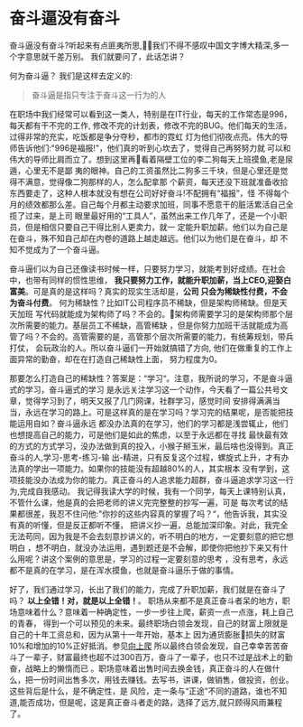 # 奋斗逼没有奋斗

奋斗逼没有奋斗?听起来有点匪夷所思,我们不得不感叹中国文字博大精深,多一个字意思就千差万别。
我们就要问了，此话怎讲？

何为奋斗逼？
我们是这样去定义的:
> 奋斗逼是指只专注于奋斗这一行为的人

在职场中我们经常可以看到这一类人，特别是在IT行业，每天的工作常态是996，每天都有干不完的工作,
修改不完的计划表，修改不完的BUG。他们每天的生活，过得非常的充实，吃饭都是争分夺秒，都市的霓虹
灯为他们彻夜点亮。伟大的导师告诉他们:"996是福报!"，他们真的听到心坎去了，觉得自己再努努力就
可以和伟大的导师比肩而立了。想到这里再看着隔壁工位的李二狗每天上班摸鱼,老是尿遁，心里无不是鄙
夷的眼神。自己的工资虽然比二狗多三千块，但是心里还是觉得不满意，觉得像二狗那样的人，怎么配拿那
个薪资，每天还没下班就准备收拾东西要走了，这种人根本就没有想在公司好好奋斗!不配拥有“福报”，怪
不得每个月的绩效都那么差。自己每个月都主动要求加班，同事不愿意干的脏活累活自己全揽了过来，是上司
眼里最好用的“工具人”，虽然出来工作几年了，还是一个小职员，但是相信只要自己干得比别人更卖力，就一
定能升职加薪。他们以为自己是在奋斗，殊不知自己却在内卷的道路上越走越远。他们以为他们是在奋斗，却
不知不觉成为了一个奋斗逼。   

奋斗逼们以为自己还像读书时候一样，只要努力学习，就能考到好成绩。在社会中，也带有同样的惯性思维，
**我只要努力工作，就能升职加薪，当上CEO,迎娶白富美**。可是真的是这样吗？真实的现实生活却是，**公司
只会为稀缺性付费，不会为奋斗付费**。 何为稀缺性？比如IT公司程序员不稀缺，但是架构师稀缺。但是天天加班
写代码就能成为架构师了吗？不会的。架构师需要学习的是架构师那个层次所需要的能力。基层员工不稀缺，高管稀缺
，但是你努力加班干活就能成为高管了吗？不会的。高管需要的是，高管那个层次所需要的能力，有统筹规划，带兵打仗，
会玩政治的人。所以奋斗逼们一开始就搞错了方向, 他们在做重复的工作上面异常的勤奋，却在在打造自己稀缺性上面，
努力程度为0。

那要怎么打造自己的稀缺性？答案是：“学习“。注意，我所说的学习，不是奋斗逼式的学习，奋斗逼式的学习
是永远关注学习这一个动作，今天看了一篇公共号文章，觉得学习到了，明天又报了几门网课，社群学习，感觉时间
安排得满满当当，永远在学习的路上。可是这样真的是在学习吗？学习完的结果呢，是否能把技能运用自如？奋斗逼永远
都没办法真的在学习，他们的学习都是浅尝辄止，他们也想提高自己的能力，可是他们是如此的焦虑，以至于永远都在寻找
最快最有效的方式的方式学习，没办法做到真的投入，小猴子掰玉米，最后啥也没得到。真正奋斗的人,学习-思考-练习-输
出-精进，只有反复这个过程，螺旋式上升，才有办法真的学出一项能力。如果你的技能没有超越80%的人，其实根本
没有学到，这项技能没办法成为你的能力。真正奋斗的人追求能力超群，奋斗逼追求学习这一行为,完成自我感动。
我记得我读大学的时候，我有一个同学，每天上课特别认真，不管什么课，他是真的会把老师的讲义完完整整的抄写一遍，可是
每次考试的结果都很差，我忍不住问他:"你抄的这些内容真的掌握了吗？“，他告诉我，其实没有真的听懂，但是反正都听不懂，
把讲义抄一遍，总能加深印象。对此，我完全无法苟同，因为我是不会去刻意抄讲义的，听不明白的地方，一定要刻意的把它想明白
，想不明白，就没办法运用，遇到题还是不会解，即使你把他抄下来又有什么用呢？讲这个案例的意思是，学习的过程一定要刻意的思考
，没有思考，永远都不是真的在学习，是在浑水摸鱼，也就是奋斗逼乐于做的事情。

好了，我们通过学习，长出了我们的能力，完成了升职加薪，我们就是在奋斗了吗？ **以上全错！对，就是以上全错！**。 
职场从来都不是真正奋斗者呆的地方，职场意味着什么？意味着一种确定性，一步一步往上爬，薪资一点一点涨，耗上自己的青春，
得到一个可以预见的未来。最终职场白领会发现，自己的财富上限就是自己的十年工资总和，因为从第十一年开始，基本上
因为通货膨胀损失的财富10%和增加的10%正好抵消。参见[向上爬](https://www.douban.com/note/593792250/)
所以最终白领会发现，自己幸幸苦苦奋斗了一辈子，财富最终也超不过300百万，奋斗了一辈子，也只不过是战术上的勤奋，战略上的懒惰而已
。职场意味着出售时间去换金钱，真正奋斗的人在做什么，把一份时间出售多次，用钱去赚钱。去写书，讲课，做销售，做投资，创业。 这些背后是什么，是不确定性，是
风险，走一条与“正途”不同的道路，谁也不知道,能否成功，但是呢，这是真正奋斗者走的路，选择了远方,就只顾得风雨兼程了。











